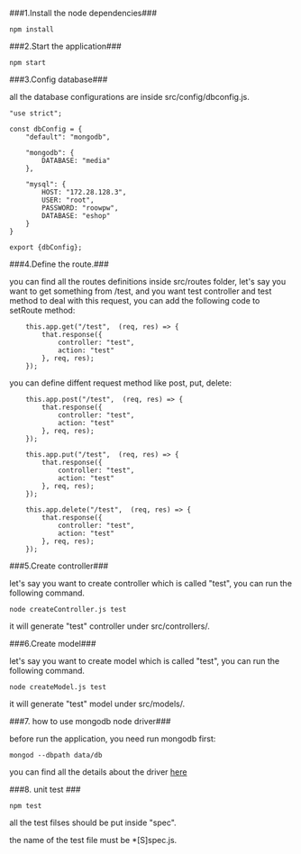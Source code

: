 ###1.Install the node dependencies###

```npm install```

###2.Start the application###

```npm start```


###3.Config database###

all the database configurations are inside src/config/dbconfig.js.

```
"use strict";

const dbConfig = {
    "default": "mongodb",

    "mongodb": {
    	DATABASE: "media"
    },

	"mysql": {
		HOST: "172.28.128.3",
		USER: "root",
		PASSWORD: "roowpw",
		DATABASE: "eshop"
	}
}

export {dbConfig};

```

###4.Define the route.###

you can find all the routes definitions inside src/routes folder, let's say you want to get something from /test, and you want test controller and test method to deal with this request, you can add the following code to setRoute method:

```
	this.app.get("/test",  (req, res) => {
		that.response({
			controller: "test",
			action: "test"
		}, req, res);
	});

```

you can define diffent request method like post, put, delete:

```
	this.app.post("/test",  (req, res) => {
		that.response({
			controller: "test",
			action: "test"
		}, req, res);
	});

	this.app.put("/test",  (req, res) => {
		that.response({
			controller: "test",
			action: "test"
		}, req, res);
	});

	this.app.delete("/test",  (req, res) => {
		that.response({
			controller: "test",
			action: "test"
		}, req, res);
	});

```

###5.Create controller###

let's say you want to create controller which is called "test", you can run the following command.
```
node createController.js test
```

it will generate "test" controller under src/controllers/.

###6.Create model###

let's say you want to create model which is called "test", you can run the following command.

```
node createModel.js test
```
it will generate "test" model under src/models/.

###7. how to use mongodb node driver###

before run the application, you need run mongodb first:

```
mongod --dbpath data/db
```

you can find all the details about the driver [here](https://mongodb.github.io/node-mongodb-native/api-articles/nodekoarticle1.html "title")

###8. unit test ###
```
npm test
```

all the test filses should be put inside "spec".

the name of the test file must be *[S]spec.js.




